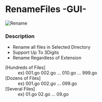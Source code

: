 # RenameFiles -GUI-

![Rename](https://user-images.githubusercontent.com/39426713/104848525-b084f700-5928-11eb-99b7-c97c085217ea.gif)

### Description
* Rename all files in Selected Directory
* Support Up To 3Digits
* Rename Regardless of Extension

<dl>
  <dt>[Hundreds of Files]</dt>
  <dd>ex) 001.go 002.go ... 010.go ... 999.go</dd>
  <dt>[Dozens of Files]</dt>
  <dd> ex) 001.go 002.go ... 099.go</dd>
  <dt>[Several Files]</dt>
  <dd>ex) 01.go 02.go ... 09.go</dd>
</dl>
